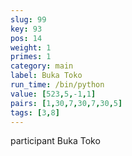 ```yaml
---
slug: 99
key: 93
pos: 14
weight: 1
primes: 1
category: main
label: Buka Toko
run_time: /bin/python
value: [523,5,-1,1]
pairs: [1,30,7,30,7,30,5]
tags: [3,8]
---
```

participant Buka Toko
